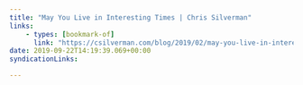 ```yaml
---
title: "May You Live in Interesting Times | Chris Silverman"
links:
    - types: [bookmark-of]
      link: "https://csilverman.com/blog/2019/02/may-you-live-in-interesting-times/"
date: 2019-09-22T14:19:39.069+00:00
syndicationLinks:

---
```


